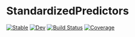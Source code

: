 # StandardizedPredictors

[![Stable](https://img.shields.io/badge/docs-stable-blue.svg)](https://kleinschmidt.github.io/StandardizedPredictors.jl/stable)
[![Dev](https://img.shields.io/badge/docs-dev-blue.svg)](https://kleinschmidt.github.io/StandardizedPredictors.jl/dev)
[![Build Status](https://github.com/kleinschmidt/StandardizedPredictors.jl/workflows/CI/badge.svg)](https://github.com/kleinschmidt/StandardizedPredictors.jl/actions)
[![Coverage](https://codecov.io/gh/kleinschmidt/StandardizedPredictors.jl/branch/master/graph/badge.svg)](https://codecov.io/gh/kleinschmidt/StandardizedPredictors.jl)
